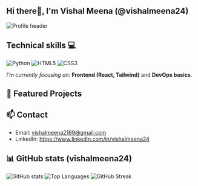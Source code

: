 ## Hi there👋, I'm Vishal Meena (@vishalmeena24)
![Profile header](https://img.shields.io/badge/Hey%20there-👋-green)

## Technical skills 💻
![Python](https://img.shields.io/badge/Python-3776AB?logo=python&logoColor=white)
![HTML5](https://img.shields.io/badge/HTML5-E34F26?logo=html5&logoColor=white)
![CSS3](https://img.shields.io/badge/CSS3-1572B6?logo=css3&logoColor=white)

*I’m currently focusing on:* **Frontend (React, Tailwind)** and **DevOps basics**.

## 🚀 Featured Projects

## 📫 Contact
- Email: vishalmeena2169@gmail.com 
- LinkedIn: https://www.linkedin.com/in/vishalmeena24 


## 📊 GitHub stats (vishalmeena24)
![GitHub stats](https://github-readme-stats.vercel.app/api?username=vishalmeena24&show_icons=true&theme=radical)
![Top Languages](https://github-readme-stats.vercel.app/api/top-langs/?username=vishalmeena24&layout=compact&theme=radical)
![GitHub Streak](https://streak-stats.demolab.com?user=vishalmeena24&theme=radical&date_format=j%20M%5B%20Y%5D)
